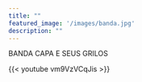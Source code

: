 ```yaml
---
title: ""
featured_image: '/images/banda.jpg'
description: ""
---
```

BANDA CAPA E SEUS GRILOS

{{< youtube vm9VzVCqJis >}}
